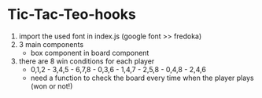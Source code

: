 # Tic-Tac-Teo-hooks

1. import the used font in index.js (google font >> fredoka)
2. 3 main components 
    - box component in board component
3. there are 8 win conditions for each player 
    - 0,1,2 - 3,4,5 - 6,7,8 - 0,3,6 - 1,4,7 - 2,5,8 - 0,4,8 - 2,4,6 
    - need a function to check the board every time when the player plays (won or not!) 

